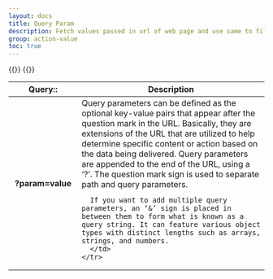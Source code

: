 ```yaml
---
layout: docs
title: Query Param
description: Fetch values passed in url of web page and use same to fill the forms.
group: action-value
toc: true
---
```


{{<img query.png>}}
{{<img query-url.png>}}

<table class="table">
  <thead>
    <tr>
      <th scope="col">Query::</th>
      <th scope="col">Description</th>
    </tr>
  </thead>
  <tbody>
    <tr>
      <th scope="row" width="120px">?param=value</th>
      <td>
      Query parameters can be defined as the optional key-value pairs that appear after the question mark in the URL. Basically, they are extensions of the URL that are utilized to help determine specific content or action based on the data being delivered. Query parameters are appended to the end of the URL, using a ‘?’. The question mark sign is used to separate path and query parameters.

      If you want to add multiple query parameters, an ‘&’ sign is placed in between them to form what is known as a query string. It can feature various object types with distinct lengths such as arrays, strings, and numbers.
      </td>
    </tr>
  </tbody>
</table>

